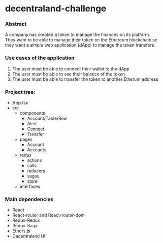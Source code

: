 # decentraland-challenge

### Abstract
A company has created a token to manage the finances on its platform. They want to be able to manage their token on the Ethereum blockchain so they want a simple web application (dApp) to manage the token transfers. 

### Use cases of the application
1. The user must be able to connect their wallet to the dApp
2. The user must be able to see their balance of the token
3. The user must be able to transfer the token to another Etherum address

### Project tree:
- App.tsx
- src
	- components
		- Account/Table/Row
		-  Alert
		- Connect
		- Transfer
	- pages
		- Account
		- Accounts
	- redux
		- actions
		- calls
		- reducers
		- sagas
		- store
	- interfaces

### Main dependencies
- React
- React-router and React-router-dom
- Redux-Redux
- Redux-Saga
- Ethers.js
- Decentraland UI

